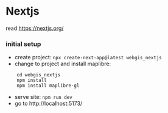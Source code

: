 # Nextjs

read https://nextjs.org/
### initial setup
- create project: ```npx create-next-app@latest webgis_nextjs```
- change to project and install maplibre: 
```
    cd webgis_nextjs
    npm install
    npm install maplibre-gl
```
- serve site: ```npm run dev```
- go to http://localhost:5173/

